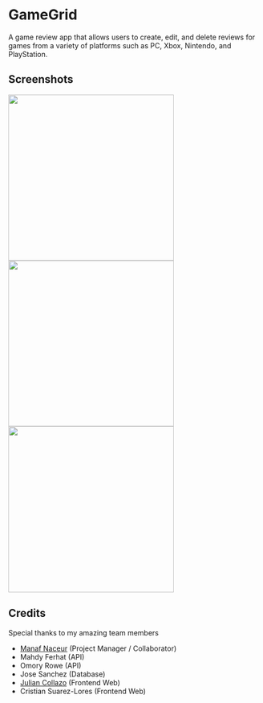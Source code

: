 # GameGrid

A game review app that allows users to create, edit, and delete reviews for games from a variety of platforms such as PC, Xbox, Nintendo, and PlayStation.

## Screenshots

<img src="https://github.com/reedrunner32/gamegrid-app/blob/master/common/gameoptions.png" width="330"> <img src="https://github.com/reedrunner32/gamegrid-app/blob/master/common/searchscreen.png" width="330"> <img src="https://github.com/reedrunner32/gamegrid-app/blob/master/common/recentreviews.png" width="330">

## Credits

Special thanks to my amazing team members 
* [Manaf Naceur](https://github.com/buballooo) (Project Manager / Collaborator)
* Mahdy Ferhat (API)
* Omory Rowe (API)
* Jose Sanchez (Database)
* [Julian Collazo](https://github.com/JulCo04) (Frontend Web)
* Cristian Suarez-Lores (Frontend Web)
